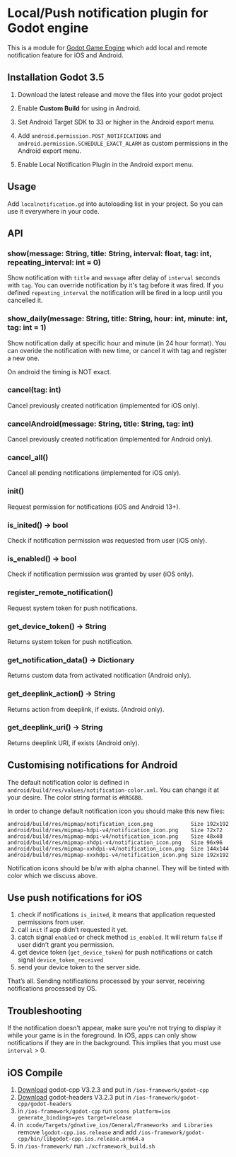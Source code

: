 # Local/Push notification plugin for Godot engine

This is a module for [Godot Game Engine](http://godotengine.org/) which add local and remote notification feature for iOS and Android. 

## Installation Godot 3.5

1. Download the latest release and move the files into your godot project

2. Enable **Custom Build** for using in Android.

3. Set Android Target SDK to 33 or higher in the Android export menu.

4. Add `android.permission.POST_NOTIFICATIONS` and `android.permission.SCHEDULE_EXACT_ALARM` as custom permissions in the Android export menu.

5. Enable Local Notification Plugin in the Android export menu.

## Usage

Add `localnotification.gd` into autoloading list in your project. So you can use it everywhere in your code.

## API

### show(message: String, title: String, interval: float, tag: int, repeating_interval: int = 0)

Show notification with `title` and `message` after delay of `interval` seconds with `tag`. You can override notification by it's tag before it was fired.
If you defined `repeating_interval` the notification will be fired in a loop until you cancelled it.

### show_daily(message: String, title: String, hour: int, minute: int, tag: int = 1)

Show notification daily at specific hour and minute (in 24 hour format).
You can overide the notification with new time, or cancel it with tag and register a new one.

On android the timing is NOT exact.

### cancel(tag: int)

Cancel previously created notification (implemented for iOS only).

### cancelAndroid(message: String, title: String, tag: int)

Cancel previously created notification (implemented for Android only).

### cancel_all()

Cancel all pending notifications (implemented for iOS only).

### init()

Request permission for notifications (iOS and Android 13+).

### is_inited() -> bool

Check if notification permission was requested from user (iOS only).

### is_enabled() -> bool

Check if notification permission was granted by user (iOS only).

### register_remote_notification()

Request system token for push notifications.

### get_device_token() -> String

Returns system token for push notification.

### get_notification_data() -> Dictionary

Returns custom data from activated notification (Android only).

### get_deeplink_action() -> String

Returns action from deeplink, if exists. (Android only).

### get_deeplink_uri() -> String

Returns deeplink URI, if exists (Android only).

## Customising notifications for Android

The default notification color is defined in `android/build/res/values/notification-color.xml`. You can change it at your desire. The color string format is `#RRGGBB`.

In order to change default notification icon you should make this new files:
```
android/build/res/mipmap/notification_icon.png            Size 192x192
android/build/res/mipmap-hdpi-v4/notification_icon.png    Size 72x72
android/build/res/mipmap-mdpi-v4/notification_icon.png    Size 48x48
android/build/res/mipmap-xhdpi-v4/notification_icon.png   Size 96x96
android/build/res/mipmap-xxhdpi-v4/notification_icon.png  Size 144x144
android/build/res/mipmap-xxxhdpi-v4/notification_icon.png Size 192x192
```
Notification icons should be b/w with alpha channel. They will be tinted with color which we discuss above.

## Use push notifications for iOS

1) check if notifications `is_inited`, it means that application requested permissions from user.
2) call `init` if app didn’t requested it yet.
3) catch signal `enabled` or check method `is_enabled`. It will return `false` if user didn’t grant you permission.
4) get device token (`get_device_token`) for push notifications or catch signal `device_token_received`
5) send your device token to the server side.

That’s all. Sending notifications processed by your server, receiving notifications processed by OS. 

## Troubleshooting

If the notification doesn't appear, make sure you're not trying to display it while your game is in the foreground. In iOS, apps can only show notifications if they are in the background. This implies that you must use `interval` > 0.

## iOS Compile

1) [Download](https://github.com/godotengine/godot-cpp/tags) godot-cpp V3.2.3 and put in `/ios-framework/godot-cpp`
2) [Download](https://github.com/godotengine/godot-headers/tags) godot-headers V3.2.3 put in `/ios-framework/godot-cpp/godot-headers`
3) in `/ios-framework/godot-cpp` run `scons platform=ios generate_bindings=yes target=release`
4) in` xcode/Targets/gdnative_ios/General/Frameworks and Libraries` remove `lgodot-cpp.ios.release` and add `/ios-framework/godot-cpp/bin/libgodot-cpp.ios.release.arm64.a`
5) in `/ios-framework/` run `./xcframework_build.sh`